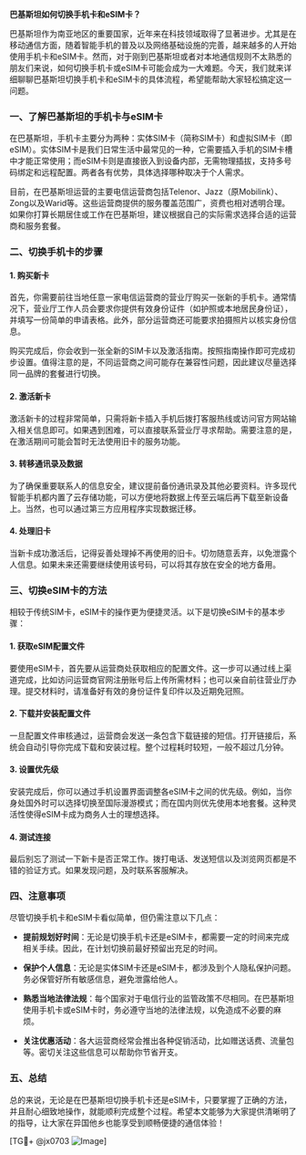**巴基斯坦如何切换手机卡和eSIM卡？**

巴基斯坦作为南亚地区的重要国家，近年来在科技领域取得了显著进步。尤其是在移动通信方面，随着智能手机的普及以及网络基础设施的完善，越来越多的人开始使用手机卡和eSIM卡。然而，对于刚到巴基斯坦或者对本地通信规则不太熟悉的朋友们来说，如何切换手机卡或eSIM卡可能会成为一大难题。今天，我们就来详细聊聊巴基斯坦切换手机卡和eSIM卡的具体流程，希望能帮助大家轻松搞定这一问题。

### 一、了解巴基斯坦的手机卡与eSIM卡

在巴基斯坦，手机卡主要分为两种：实体SIM卡（简称SIM卡）和虚拟SIM卡（即eSIM）。实体SIM卡是我们日常生活中最常见的一种，它需要插入手机的SIM卡槽中才能正常使用；而eSIM卡则是直接嵌入到设备内部，无需物理插拔，支持多号码绑定和远程配置。两者各有优势，具体选择哪种取决于个人需求。

目前，在巴基斯坦运营的主要电信运营商包括Telenor、Jazz（原Mobilink）、Zong以及Warid等。这些运营商提供的服务覆盖范围广，资费也相对透明合理。如果你打算长期居住或工作在巴基斯坦，建议根据自己的实际需求选择合适的运营商和服务套餐。

### 二、切换手机卡的步骤

#### 1. 购买新卡
首先，你需要前往当地任意一家电信运营商的营业厅购买一张新的手机卡。通常情况下，营业厅工作人员会要求你提供有效身份证件（如护照或本地居民身份证），并填写一份简单的申请表格。此外，部分运营商还可能要求拍摄照片以核实身份信息。

购买完成后，你会收到一张全新的SIM卡以及激活指南。按照指南操作即可完成初步设置。值得注意的是，不同运营商之间可能存在兼容性问题，因此建议尽量选择同一品牌的套餐进行切换。

#### 2. 激活新卡
激活新卡的过程非常简单，只需将新卡插入手机后拨打客服热线或访问官方网站输入相关信息即可。如果遇到困难，可以直接联系营业厅寻求帮助。需要注意的是，在激活期间可能会暂时无法使用旧卡的服务功能。

#### 3. 转移通讯录及数据
为了确保重要联系人的信息安全，建议提前备份通讯录及其他必要资料。许多现代智能手机都内置了云存储功能，可以方便地将数据上传至云端后再下载至新设备上。当然，也可以通过第三方应用程序实现数据迁移。

#### 4. 处理旧卡
当新卡成功激活后，记得妥善处理掉不再使用的旧卡。切勿随意丢弃，以免泄露个人信息。如果未来还需要继续使用该号码，可以将其存放在安全的地方备用。

### 三、切换eSIM卡的方法

相较于传统SIM卡，eSIM卡的操作更为便捷灵活。以下是切换eSIM卡的基本步骤：

#### 1. 获取eSIM配置文件
要使用eSIM卡，首先要从运营商处获取相应的配置文件。这一步可以通过线上渠道完成，比如访问运营商官网注册账号后上传所需材料；也可以亲自前往营业厅办理。提交材料时，请准备好有效的身份证件复印件以及近期免冠照。

#### 2. 下载并安装配置文件
一旦配置文件审核通过，运营商会发送一条包含下载链接的短信。打开链接后，系统会自动引导你完成下载和安装过程。整个过程耗时较短，一般不超过几分钟。

#### 3. 设置优先级
安装完成后，你可以通过手机设置界面调整各eSIM卡之间的优先级。例如，当你身处国外时可以选择切换至国际漫游模式；而在国内则优先使用本地套餐。这种灵活性使得eSIM卡成为商务人士的理想选择。

#### 4. 测试连接
最后别忘了测试一下新卡是否正常工作。拨打电话、发送短信以及浏览网页都是不错的验证方式。如果发现问题，及时联系客服解决。

### 四、注意事项

尽管切换手机卡和eSIM卡看似简单，但仍需注意以下几点：

- **提前规划好时间**：无论是切换手机卡还是eSIM卡，都需要一定的时间来完成相关手续。因此，在计划切换前最好预留出充足的时间。
  
- **保护个人信息**：无论是实体SIM卡还是eSIM卡，都涉及到个人隐私保护问题。务必保管好所有敏感信息，避免泄露给他人。

- **熟悉当地法律法规**：每个国家对于电信行业的监管政策不尽相同。在巴基斯坦使用手机卡或eSIM卡时，务必遵守当地的法律法规，以免造成不必要的麻烦。

- **关注优惠活动**：各大运营商经常会推出各种促销活动，比如赠送话费、流量包等。密切关注这些信息可以帮助你节省开支。

### 五、总结

总的来说，无论是在巴基斯坦切换手机卡还是eSIM卡，只要掌握了正确的方法，并且耐心细致地操作，就能顺利完成整个过程。希望本文能够为大家提供清晰明了的指导，让大家在异国他乡也能享受到顺畅便捷的通信体验！

[TG💪+ @jx0703 ![Image](https://github.com/user-attachments/assets/dbca1d08-cadb-493c-b0ec-ad6f7a83f270)]